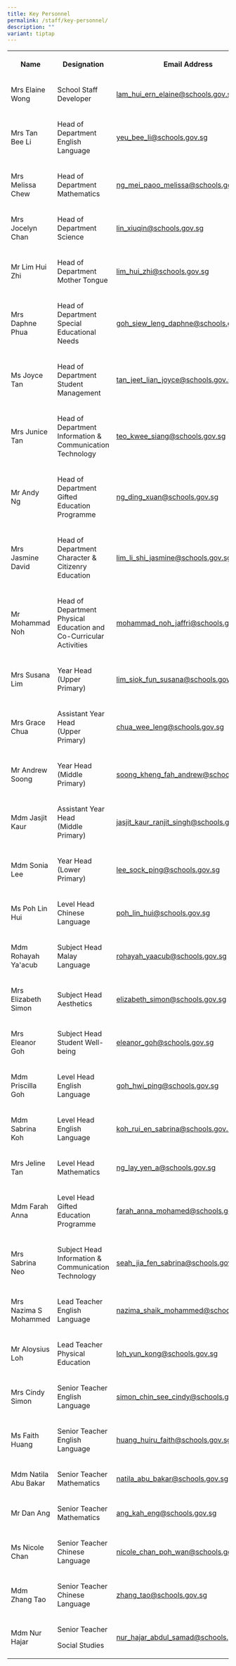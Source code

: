 ```yaml
---
title: Key Personnel
permalink: /staff/key-personnel/
description: ""
variant: tiptap
---
```

<table><tbody><tr><th rowspan="1" colspan="1"><p><strong>Name</strong></p></th><th rowspan="1" colspan="1"><p><strong>Designation</strong></p></th><th rowspan="1" colspan="1"><p><strong>Email Address</strong></p></th></tr><tr><td rowspan="1" colspan="1"><p>Mrs Elaine Wong</p></td><td rowspan="1" colspan="1"><p>School Staff Developer</p></td><td rowspan="1" colspan="1"><p><a href="mailto:lam_hui_ern_elaine@schools.gov.sg" rel="noopener noreferrer nofollow" target="_blank">lam_hui_ern_elaine@schools.gov.sg</a></p></td></tr><tr><td rowspan="1" colspan="1"><p>Mrs Tan Bee Li</p></td><td rowspan="1" colspan="1"><p>Head of Department<br>English Language</p></td><td rowspan="1" colspan="1"><p><a href="mailto:yeu_bee_li@schools.gov.sg" rel="noopener noreferrer nofollow" target="_blank">yeu_bee_li@schools.gov.sg</a></p></td></tr><tr><td rowspan="1" colspan="1"><p>Mrs Melissa Chew</p></td><td rowspan="1" colspan="1"><p>Head of Department<br>Mathematics</p></td><td rowspan="1" colspan="1"><p><a href="mailto:ng_mei_paoo_melissa@schools.gov.sg" rel="noopener noreferrer nofollow" target="_blank">ng_mei_paoo_melissa@schools.gov.sg</a></p></td></tr><tr><td rowspan="1" colspan="1"><p>Mrs Jocelyn Chan</p></td><td rowspan="1" colspan="1"><p>Head of Department<br>Science</p></td><td rowspan="1" colspan="1"><p><a href="mailto:lin_xiuqin@schools.gov.sg" rel="noopener noreferrer nofollow" target="_blank">lin_xiuqin@schools.gov.sg</a></p></td></tr><tr><td rowspan="1" colspan="1"><p>Mr Lim Hui Zhi</p></td><td rowspan="1" colspan="1"><p>Head of Department<br>Mother Tongue</p></td><td rowspan="1" colspan="1"><p><a href="mailto:lim_hui_zhi@schools.gov.sg" rel="noopener noreferrer nofollow" target="_blank">lim_hui_zhi@schools.gov.sg</a></p></td></tr><tr><td rowspan="1" colspan="1"><p>Mrs Daphne Phua</p></td><td rowspan="1" colspan="1"><p>Head of Department<br>Special Educational Needs</p></td><td rowspan="1" colspan="1"><p><a href="mailto:goh_siew_leng_daphne@schools.gov.sg" rel="noopener noreferrer nofollow" target="_blank">goh_siew_leng_daphne@schools.gov.sg</a></p></td></tr><tr><td rowspan="1" colspan="1"><p>Ms Joyce Tan</p></td><td rowspan="1" colspan="1"><p>Head of Department<br>Student Management</p></td><td rowspan="1" colspan="1"><p><a href="mailto:tan_jeet_lian_joyce@schools.gov.sg" rel="noopener noreferrer nofollow" target="_blank">tan_jeet_lian_joyce@schools.gov.sg</a></p></td></tr><tr><td rowspan="1" colspan="1"><p>Mrs Junice Tan</p></td><td rowspan="1" colspan="1"><p>Head of Department<br>Information &amp; Communication Technology</p></td><td rowspan="1" colspan="1"><p><a href="mailto:teo_kwee_siang@schools.gov.sg" rel="noopener noreferrer nofollow" target="_blank">teo_kwee_siang@schools.gov.sg</a></p></td></tr><tr><td rowspan="1" colspan="1"><p>Mr Andy Ng</p></td><td rowspan="1" colspan="1"><p>Head of Department<br>Gifted Education Programme</p></td><td rowspan="1" colspan="1"><p><a href="mailto:ng_ding_xuan@schools.gov.sg" rel="noopener noreferrer nofollow" target="_blank">ng_ding_xuan@schools.gov.sg</a></p></td></tr><tr><td rowspan="1" colspan="1"><p>Mrs Jasmine David<br></p></td><td rowspan="1" colspan="1"><p>Head of Department<br>Character &amp; Citizenry Education</p></td><td rowspan="1" colspan="1"><p><a href="mailto:lim_li_shi_jasmine@schools.gov.sg" rel="noopener noreferrer nofollow" target="_blank">lim_li_shi_jasmine@schools.gov.sg</a></p></td></tr><tr><td rowspan="1" colspan="1"><p>Mr Mohammad Noh</p></td><td rowspan="1" colspan="1"><p>Head of Department<br>Physical Education and Co-Curricular Activities</p></td><td rowspan="1" colspan="1"><p><a href="mailto:mohammad_noh_jaffri@schools.gov.sg" rel="noopener noreferrer nofollow" target="_blank">mohammad_noh_jaffri@schools.gov.sg</a></p></td></tr><tr><td rowspan="1" colspan="1"><p>Mrs Susana Lim</p></td><td rowspan="1" colspan="1"><p>Year Head<br>(Upper Primary)</p></td><td rowspan="1" colspan="1"><p><a href="mailto:lim_siok_fun_susana@schools.gov.sg" rel="noopener noreferrer nofollow" target="_blank">lim_siok_fun_susana@schools.gov.sg</a></p></td></tr><tr><td rowspan="1" colspan="1"><p>Mrs Grace Chua</p></td><td rowspan="1" colspan="1"><p>Assistant Year Head <br>(Upper Primary)</p></td><td rowspan="1" colspan="1"><p><a href="mailto:chua_wee_leng@schools.gov.sg" rel="noopener noreferrer nofollow" target="_blank">chua_wee_leng@schools.gov.sg</a></p></td></tr><tr><td rowspan="1" colspan="1"><p>Mr Andrew Soong</p></td><td rowspan="1" colspan="1"><p>Year Head<br>(Middle Primary)</p></td><td rowspan="1" colspan="1"><p><a href="mailto:soong_kheng_fah_andrew@schools.gov.sg" rel="noopener noreferrer nofollow" target="_blank">soong_kheng_fah_andrew@schools.gov.sg</a></p></td></tr><tr><td rowspan="1" colspan="1"><p>Mdm Jasjit Kaur</p></td><td rowspan="1" colspan="1"><p>Assistant Year Head<br>(Middle Primary)</p></td><td rowspan="1" colspan="1"><p><a href="mailto:jasjit_kaur_ranjit_singh@schools.gov.sg" rel="noopener noreferrer nofollow" target="_blank">jasjit_kaur_ranjit_singh@schools.gov.sg</a></p></td></tr><tr><td rowspan="1" colspan="1"><p>Mdm Sonia Lee</p></td><td rowspan="1" colspan="1"><p>Year Head<br>(Lower Primary)</p></td><td rowspan="1" colspan="1"><p><a href="mailto:lee_sock_ping@schools.gov.sg" rel="noopener noreferrer nofollow" target="_blank">lee_sock_ping@schools.gov.sg</a></p></td></tr><tr><td rowspan="1" colspan="1"><p>Ms Poh Lin Hui</p></td><td rowspan="1" colspan="1"><p>Level Head<br>Chinese Language</p></td><td rowspan="1" colspan="1"><p><a href="mailto:poh_lin_hui@schools.gov.sg" rel="noopener noreferrer nofollow" target="_blank">poh_lin_hui@schools.gov.sg</a></p></td></tr><tr><td rowspan="1" colspan="1"><p>Mdm Rohayah Ya'acub</p></td><td rowspan="1" colspan="1"><p>Subject Head<br>Malay Language</p></td><td rowspan="1" colspan="1"><p><a href="mailto:rohayah_yaacub@schools.gov.sg" rel="noopener noreferrer nofollow" target="_blank">rohayah_yaacub@schools.gov.sg</a></p></td></tr><tr><td rowspan="1" colspan="1"><p>Mrs Elizabeth Simon</p></td><td rowspan="1" colspan="1"><p>Subject Head<br>Aesthetics</p></td><td rowspan="1" colspan="1"><p><a href="mailto:elizabeth_simon@schools.gov.sg" rel="noopener noreferrer nofollow" target="_blank">elizabeth_simon@schools.gov.sg</a></p></td></tr><tr><td rowspan="1" colspan="1"><p>Mrs Eleanor Goh</p></td><td rowspan="1" colspan="1"><p>Subject Head<br>Student Well-being</p></td><td rowspan="1" colspan="1"><p><a href="mailto:eleanor_goh@schools.gov.sg" rel="noopener noreferrer nofollow" target="_blank">eleanor_goh@schools.gov.sg</a></p></td></tr><tr><td rowspan="1" colspan="1"><p>Mdm Priscilla Goh</p></td><td rowspan="1" colspan="1"><p>Level Head<br>English Language</p></td><td rowspan="1" colspan="1"><p><a href="mailto:goh_hwi_ping@schools.gov.sg" rel="noopener noreferrer nofollow" target="_blank">goh_hwi_ping@schools.gov.sg</a></p></td></tr><tr><td rowspan="1" colspan="1"><p>Mdm Sabrina Koh</p></td><td rowspan="1" colspan="1"><p>Level Head<br>English Language</p></td><td rowspan="1" colspan="1"><p><a href="mailto:koh_rui_en_sabrina@schools.gov.sg" rel="noopener noreferrer nofollow" target="_blank">koh_rui_en_sabrina@schools.gov.sg</a></p></td></tr><tr><td rowspan="1" colspan="1"><p>Mrs Jeline Tan</p></td><td rowspan="1" colspan="1"><p>Level Head<br>Mathematics</p></td><td rowspan="1" colspan="1"><p><a href="mailto:ng_lay_yen_a@schools.gov.sg" rel="noopener noreferrer nofollow" target="_blank">ng_lay_yen_a@schools.gov.sg</a></p></td></tr><tr><td rowspan="1" colspan="1"><p>Mdm Farah Anna</p></td><td rowspan="1" colspan="1"><p>Level Head<br>Gifted Education Programme</p></td><td rowspan="1" colspan="1"><p><a href="mailto:farah_anna_mohamed@schools.gov.sg" rel="noopener noreferrer nofollow" target="_blank">farah_anna_mohamed@schools.gov.sg</a></p></td></tr><tr><td rowspan="1" colspan="1"><p>Mrs Sabrina Neo</p></td><td rowspan="1" colspan="1"><p>Subject Head<br>Information &amp; Communication<br>Technology</p></td><td rowspan="1" colspan="1"><p><a href="mailto:seah_jia_fen_sabrina@schools.gov.sg" rel="noopener noreferrer nofollow" target="_blank">seah_jia_fen_sabrina@schools.gov.sg</a></p></td></tr><tr><td rowspan="1" colspan="1"><p>Mrs Nazima S Mohammed</p></td><td rowspan="1" colspan="1"><p>Lead Teacher<br>English Language</p></td><td rowspan="1" colspan="1"><p><a href="mailto:nazima_shaik_mohammed@schools.gov.sg" rel="noopener noreferrer nofollow" target="_blank">nazima_shaik_mohammed@schools.gov.sg</a></p></td></tr><tr><td rowspan="1" colspan="1"><p>Mr Aloysius Loh</p></td><td rowspan="1" colspan="1"><p>Lead Teacher<br>Physical Education<br></p></td><td rowspan="1" colspan="1"><p><a href="mailto:loh_yun_kong@schools.gov.sg" rel="noopener noreferrer nofollow" target="_blank">loh_yun_kong@schools.gov.sg</a></p></td></tr><tr><td rowspan="1" colspan="1"><p>Mrs Cindy Simon</p></td><td rowspan="1" colspan="1"><p>Senior Teacher<br>English Language</p></td><td rowspan="1" colspan="1"><p><a href="mailto:simon_chin_see_cindy@schools.gov.sg" rel="noopener noreferrer nofollow" target="_blank">simon_chin_see_cindy@schools.gov.sg</a></p></td></tr><tr><td rowspan="1" colspan="1"><p>Ms Faith Huang</p></td><td rowspan="1" colspan="1"><p>Senior Teacher<br>English Language</p></td><td rowspan="1" colspan="1"><p><a href="mailto:huang_huiru_faith@schools.gov.sg" rel="noopener noreferrer nofollow" target="_blank">huang_huiru_faith@schools.gov.sg</a></p></td></tr><tr><td rowspan="1" colspan="1"><p>Mdm Natila Abu Bakar<br></p></td><td rowspan="1" colspan="1"><p>Senior Teacher<br>Mathematics</p></td><td rowspan="1" colspan="1"><p><a href="mailto:natila_abu_bakar@schools.gov.sg" rel="noopener noreferrer nofollow" target="_blank">natila_abu_bakar@schools.gov.sg</a></p></td></tr><tr><td rowspan="1" colspan="1"><p>Mr Dan Ang</p></td><td rowspan="1" colspan="1"><p>Senior Teacher<br>Mathematics</p></td><td rowspan="1" colspan="1"><p><a href="mailto:ang_kah_eng@schools.gov.sg" rel="noopener noreferrer nofollow" target="_blank">ang_kah_eng@schools.gov.sg</a></p></td></tr><tr><td rowspan="1" colspan="1"><p>Ms Nicole Chan</p></td><td rowspan="1" colspan="1"><p>Senior Teacher<br>Chinese Language</p></td><td rowspan="1" colspan="1"><p><a href="mailto:nicole_chan_poh_wan@schools.gov.sg" rel="noopener noreferrer nofollow" target="_blank">nicole_chan_poh_wan@schools.gov.sg</a></p></td></tr><tr><td rowspan="1" colspan="1"><p>Mdm Zhang Tao</p></td><td rowspan="1" colspan="1"><p>Senior Teacher<br>Chinese Language</p></td><td rowspan="1" colspan="1"><p><a href="mailto:zhang_tao@schools.gov.sg" rel="noopener noreferrer nofollow" target="_blank">zhang_tao@schools.gov.sg</a></p></td></tr><tr><td rowspan="1" colspan="1"><p>Mdm Nur Hajar</p></td><td rowspan="1" colspan="1"><p>Senior Teacher</p><p>Social Studies</p></td><td rowspan="1" colspan="1"><p><a href="mailto:nur_hajar_abdul_samad@schools.gov.sg" rel="noopener noreferrer nofollow" target="_blank">nur_hajar_abdul_samad@schools.gov.sg</a></p></td></tr></tbody></table><p></p>